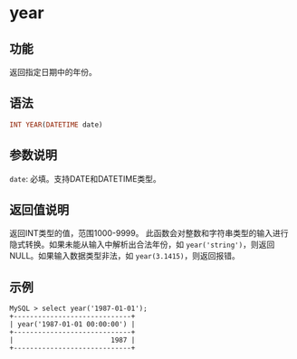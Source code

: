 # year

## 功能

返回指定日期中的年份。

## 语法

```Haskell
INT YEAR(DATETIME date)
```

## 参数说明

`date`: 必填。支持DATE和DATETIME类型。

## 返回值说明

返回INT类型的值，范围1000-9999。
此函数会对整数和字符串类型的输入进行隐式转换。如果未能从输入中解析出合法年份，如 `year('string')`，则返回NULL。如果输入数据类型非法，如 `year(3.1415)`，则返回报错。

## 示例

```Plain Text
MySQL > select year('1987-01-01');
+-----------------------------+
| year('1987-01-01 00:00:00') |
+-----------------------------+
|                        1987 |
+-----------------------------+
```
